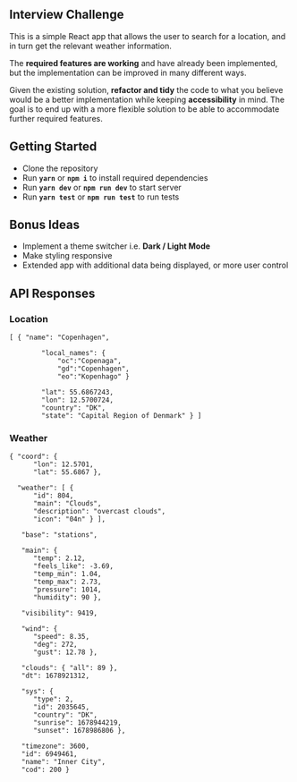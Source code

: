## Interview Challenge

This is a simple React app that allows the user to search for a location, and in turn get the relevant weather information.

The **required features are working** and have already been implemented, but the implementation can be improved in many different ways.

Given the existing solution, **refactor and tidy** the code to what you believe would be a better implementation while keeping **accessibility** in mind. The goal is to end up with a more flexible solution to be able to accommodate further required features.

## Getting Started

- Clone the repository
- Run **`yarn`** or **`npm i`** to install required dependencies
- Run **`yarn dev`** or **`npm run dev`** to start server
- Run **`yarn test`** or **`npm run test`** to run tests

## Bonus Ideas

- Implement a theme switcher i.e. **Dark / Light Mode**
- Make styling responsive
- Extended app with additional data being displayed, or more user control

## API Responses

### Location

    [ {	"name": "Copenhagen",

    	    "local_names": {
    		    "oc":"Copenaga",
    		    "gd":"Copenhagen",
    		    "eo":"Kopenhago" }

    	    "lat": 55.6867243,
    	    "lon": 12.5700724,
    	    "country": "DK",
    	    "state": "Capital Region of Denmark" } ]


### Weather

    { "coord": {
          "lon": 12.5701,
          "lat": 55.6867 },

      "weather": [ {
          "id": 804,
       	  "main": "Clouds",
          "description": "overcast clouds",
          "icon": "04n" } ],

       "base": "stations",

       "main": {
          "temp": 2.12,
          "feels_like": -3.69,
          "temp_min": 1.04,
          "temp_max": 2.73,
          "pressure": 1014,
          "humidity": 90 },

       "visibility": 9419,

       "wind": {
          "speed": 8.35,
          "deg": 272,
          "gust": 12.78 },

       "clouds": { "all": 89 },
       "dt": 1678921312,

       "sys": {
          "type": 2,
          "id": 2035645,
          "country": "DK",
          "sunrise": 1678944219,
          "sunset": 1678986806 },

       "timezone": 3600,
       "id": 6949461,
       "name": "Inner City",
       "cod": 200 }
